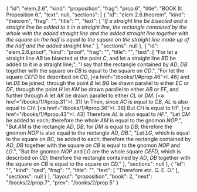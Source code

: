 {
  "id": "elem.2.6",
  "kind": "proposition",
  "frag": "prop.6",
  "title": "BOOK II: Proposition 6.",
  "text": null,
  "sections": [
    {
      "id": "elem.2.6.theorem",
      "kind": "theorem",
      "frag": "",
      "title": "",
      "text": [
        "<var>If a straight line be bisected and a straight line be added to it in a straight line</var>, <var>the rectangle contained by the whole with the added straight line and the added straight line together with the square on the half is equal to the square on the straight line made up of the half and the added straight line</var>."
      ],
      "sections": null
    },
    {
      "id": "elem.2.6.proof",
      "kind": "proof",
      "frag": "",
      "title": "",
      "text": [
        "For let a straight line <var>AB</var> be bisected at the point <var>C</var>, and let a straight line <var>BD</var> be added to it in a straight line;",
        "I say that the rectangle contained by <var>AD</var>, <var>DB</var> together with the square on <var>CB</var> is equal to the square on <var>CD</var>.",
        "For let the square <var>CEFD</var> be described on <var>CD</var>, [<a href=\"/books/1/#prop.46\">I. 46</a>] and let <var>DE</var> be joined; through the point <var>B</var> let <var>BG</var> be drawn parallel to either <var>EC</var> or <var>DF</var>, through the point <var>H</var> let <var>KM</var> be drawn parallel to either <var>AB</var> or <var>EF</var>, and further through <var>A</var> let <var>AK</var> be drawn parallel to either <var>CL</var> or <var>DM</var>. [<a href=\"/books/1/#prop.31\">I. 31</a>] \n       Then, since <var>AC</var> is equal to <var>CB</var>, <var>AL</var> is also equal to <var>CH</var>. [<a href=\"/books/1/#prop.36\">I. 36</a>] But <var>CH</var> is equal to <var>HF</var>. [<a href=\"/books/1/#prop.43\">I. 43</a>] Therefore <var>AL</var> is also equal to <var>HF</var>.",
        "Let <var>CM</var> be added to each; therefore the whole <var>AM</var> is equal to the gnomon <var>NOP</var>.",
        "But <var>AM</var> is the rectangle <var>AD</var>, <var>DB</var>, for <var>DM</var> is equal to <var>DB</var>; therefore the gnomon <var>NOP</var> is also equal to the rectangle <var>AD</var>, <var>DB</var>.",
        "Let <var>LG</var>, which is equal to the square on <var>BC</var>, be added to each; therefore the rectangle contained by <var>AD</var>, <var>DB</var> together with the square on <var>CB</var> is equal to the gnomon <var>NOP</var> and <var>LG</var>.",
        "But the gnomon <var>NOP</var> and <var>LG</var> are the whole square <var>CEFD</var>, which is described on <var>CD</var>; therefore the rectangle contained by <var>AD</var>, <var>DB</var> together with the square on <var>CB</var> is equal to the square on <var>CD</var>."
      ],
      "sections": null
    },
    {
      "id": "",
      "kind": "qed",
      "frag": "",
      "title": "",
      "text": [
        "Therefore etc. Q. E. D."
      ],
      "sections": null
    }
  ],
  "layout": "proposition",
  "book": 2,
  "next": "/books/2/prop.7",
  "prev": "/books/2/prop.5"
}

